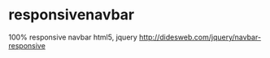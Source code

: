 # responsivenavbar
100% responsive navbar html5, jquery
http://didesweb.com/jquery/navbar-responsive
